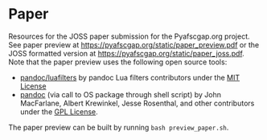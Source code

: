 Paper
================================================================================
Resources for the JOSS paper submission for the Pyafscgap.org project. See paper preview at https://pyafscgap.org/static/paper_preview.pdf or the JOSS formatted version at https://pyafscgap.org/static/paper_joss.pdf. Note that the paper preview uses the following open source tools:

 - [pandoc/luafilters](https://github.com/pandoc/lua-filters) by pandoc Lua filters contributors under the [MIT License](https://github.com/pandoc/lua-filters/blob/master/LICENSE)
 - [pandoc](https://pandoc.org/) (via call to OS package through shell script) by John MacFarlane, Albert Krewinkel, Jesse Rosenthal, and other contributors under the [GPL License](https://github.com/jgm/pandoc#license).

The paper preview can be built by running `bash preview_paper.sh`.
